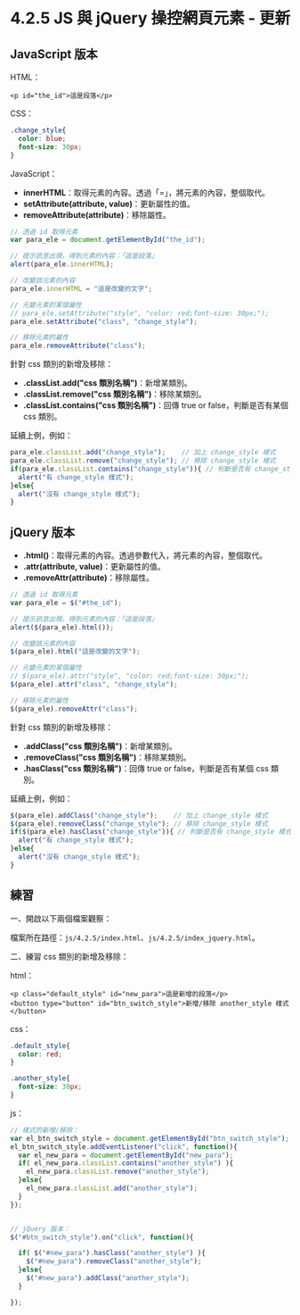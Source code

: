 # 4.2.5 JS 與 jQuery 操控網頁元素 - 更新

## JavaScript 版本

HTML：

```markup
<p id="the_id">這是段落</p>
```

CSS：

```css
.change_style{
  color: blue;
  font-size: 30px;
}
```

JavaScript：

* **innerHTML**：取得元素的內容。透過「=」，將元素的內容，整個取代。
* **setAttribute\(attribute, value\)**：更新屬性的值。
* **removeAttribute\(attribute\)**：移除屬性。

```javascript
// 透過 id 取得元素
var para_ele = document.getElementById("the_id");

// 提示訊息出現，得到元素的內容：「這是段落」
alert(para_ele.innerHTML);

// 改變該元素的內容
para_ele.innerHTML = "這是改變的文字";

// 元變元素的某個屬性  
// para_ele.setAttribute("style", "color: red;font-size: 30px;");  
para_ele.setAttribute("class", "change_style");

// 移除元素的屬性  
para_ele.removeAttribute("class");
```

針對 css 類別的新增及移除：

* **.classList.add\("css 類別名稱"\)**：新增某類別。
* **.classList.remove\("css 類別名稱"\)**：移除某類別。
* **.classList.contains\("css 類別名稱"\)**：回傳 true or false，判斷是否有某個 css 類別。

延續上例，例如：

```javascript
para_ele.classList.add("change_style");    // 加上 change_style 樣式
para_ele.classList.remove("change_style"); // 移除 change_style 樣式
if(para_ele.classList.contains("change_style")){ // 判斷是否有 change_style 樣式
  alert("有 change_style 樣式");
}else{
  alert("沒有 change_style 樣式");
}
```

## jQuery 版本

* **.html\(\)**：取得元素的內容。透過參數代入，將元素的內容，整個取代。
* **.attr\(attribute, value\)**：更新屬性的值。
* **.removeAttr\(attribute\)**：移除屬性。

```javascript
// 透過 id 取得元素
var para_ele = $("#the_id");

// 提示訊息出現，得到元素的內容：「這是段落」
alert($(para_ele).html());

// 改變該元素的內容
$(para_ele).html("這是改變的文字");

// 元變元素的某個屬性
// $(para_ele).attr("style", "color: red;font-size: 30px;");
$(para_ele).attr("class", "change_style");

// 移除元素的屬性
$(para_ele).removeAttr("class");
```

針對 css 類別的新增及移除：

* **.addClass\("css 類別名稱"\)**：新增某類別。
* **.removeClass\("css 類別名稱"\)**：移除某類別。
* **.hasClass\("css 類別名稱"\)**：回傳 true or false，判斷是否有某個 css 類別。

延續上例，例如：

```javascript
$(para_ele).addClass("change_style");    // 加上 change_style 樣式
$(para_ele).removeClass("change_style"); // 移除 change_style 樣式
if($(para_ele).hasClass("change_style")){ // 判斷是否有 change_style 樣式
  alert("有 change_style 樣式");
}else{
  alert("沒有 change_style 樣式");
}
```

## 練習

一、開啟以下兩個檔案觀察：

檔案所在路徑：`js/4.2.5/index.html`、`js/4.2.5/index_jquery.html`。



二、練習 css 類別的新增及移除：

html：

```markup
<p class="default_style" id="new_para">這是新增的段落</p>
<button type="button" id="btn_switch_style">新增/移除 another_style 樣式</button>
```

css：

```css
.default_style{
  color: red;
}

.another_style{
  font-size: 30px;
}
```

js：

```javascript
// 樣式的新增/移除：
var el_btn_switch_style = document.getElementById("btn_switch_style");
el_btn_switch_style.addEventListener("click", function(){
  var el_new_para = document.getElementById("new_para");
  if( el_new_para.classList.contains("another_style") ){
    el_new_para.classList.remove("another_style");
  }else{
    el_new_para.classList.add("another_style");
  }
});


// jQuery 版本：
$("#btn_switch_style").on("click", function(){

  if( $("#new_para").hasClass("another_style") ){
    $("#new_para").removeClass("another_style");
  }else{
    $("#new_para").addClass("another_style");
  }

});
```

